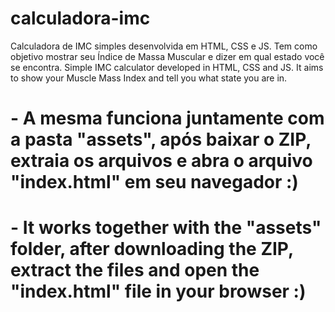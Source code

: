 # calculadora-imc

Calculadora de IMC simples desenvolvida em HTML, CSS e JS. Tem como objetivo mostrar seu Índice de Massa Muscular e dizer em qual estado você se encontra.
Simple IMC calculator developed in HTML, CSS and JS. It aims to show your Muscle Mass Index and tell you what state you are in.

# - A mesma funciona juntamente com a pasta "assets", após baixar o ZIP, extraia os arquivos e abra o arquivo "index.html" em seu navegador :)
# - It works together with the "assets" folder, after downloading the ZIP, extract the files and open the "index.html" file in your browser :)
